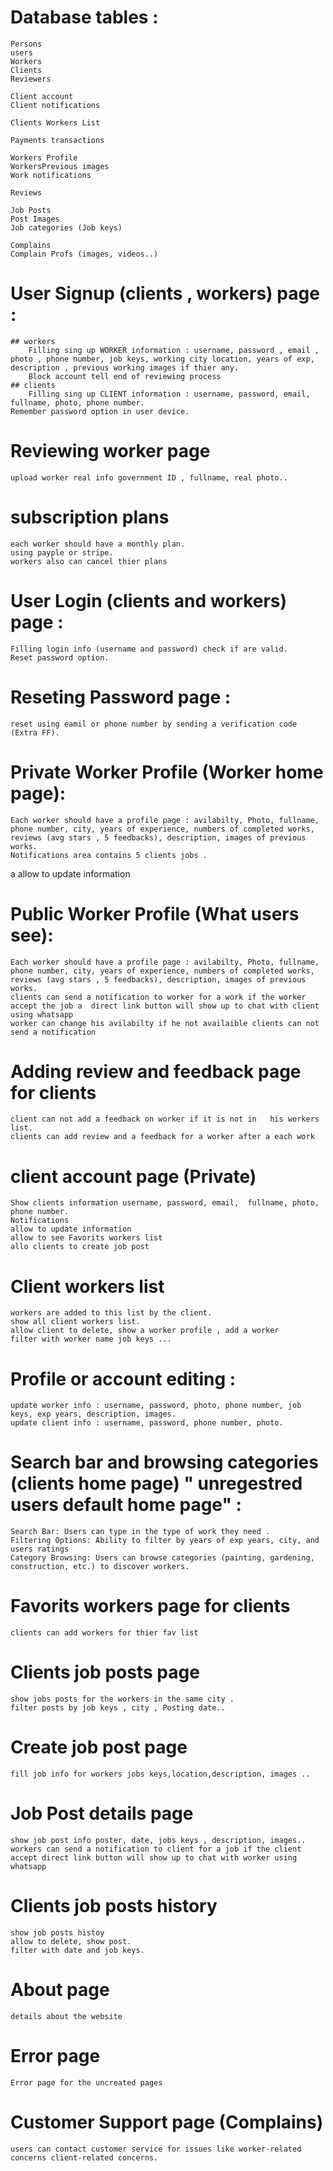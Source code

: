 
# Database tables : 
    Persons 
    users 
    Workers 
    Clients
    Reviewers

    Client account
    Client notifications

    Clients Workers List

    Payments transactions
    
    Workers Profile
    WorkersPrevious images
    Work notifications

    Reviews 

    Job Posts
    Post Images 
    Job categories (Job keys)
 
    Complains
    Complain Profs (images, videos..)

# User Signup (clients , workers) page :
    ## workers
        Filling sing up WORKER information : username, password , email ,  photo , phone number, job keys, working city location, years of exp,  description , previous working images if thier any.
        Block account tell end of reviewing process
    ## clients
        Filling sing up CLIENT information : username, password, email,  fullname, photo, phone number.
    Remember password option in user device.

# Reviewing worker page
    upload worker real info government ID , fullname, real photo..
    
# subscription plans   
    each worker should have a monthly plan. 
    using payple or stripe.
    workers also can cancel thier plans

# User Login (clients and workers) page :  
    Filling login info (username and password) check if are valid.
    Reset password option.
 
# Reseting Password page :
    reset using eamil or phone number by sending a verification code (Extra FF).
 
# Private Worker Profile (Worker home page):  
    Each worker should have a profile page : avilabilty, Photo, fullname, phone number, city, years of experience, numbers of completed works, reviews (avg stars , 5 feedbacks), description, images of previous works.
    Notifications area contains 5 clients jobs .
a    allow to update information 

# Public Worker Profile (What users see):  
    Each worker should have a profile page : avilabilty, Photo, fullname, phone number, city, years of experience, numbers of completed works, reviews (avg stars , 5 feedbacks), description, images of previous works.
    clients can send a notification to worker for a work if the worker accept the job a  direct link button will show up to chat with client using whatsapp
    worker can change his avilabilty if he not availaible clients can not send a notification 
    

  
# Adding review and feedback page for clients
    client can not add a feedback on worker if it is not in   his workers list.
    clients can add review and a feedback for a worker after a each work

# client account page (Private)
    Show clients information username, password, email,  fullname, photo, phone number.
    Notifications  
    allow to update information
    allow to see Favorits workers list
    allo clients to create job post 
    


# Client workers list 
    workers are added to this list by the client.
    show all client workers list.
    allow client to delete, show a worker profile , add a worker 
    filter with worker name job keys ...

# Profile or account editing :
    update worker info : username, password, photo, phone number, job keys, exp years, description, images.
    update client info : username, password, phone number, photo.
  
# Search bar and browsing categories (clients home page) " unregestred users default home page"  :
    Search Bar: Users can type in the type of work they need .
    Filtering Options: Ability to filter by years of exp years, city, and users ratings 
    Category Browsing: Users can browse categories (painting, gardening, construction, etc.) to discover workers.

# Favorits workers page for clients
    clients can add workers for thier fav list 
 
# Clients job posts page
    show jobs posts for the workers in the same city .
    filter posts by job keys , city , Posting date..

# Create job post page
    fill job info for workers jobs keys,location,description, images ..

# Job Post details page 
    show job post info poster, date, jobs keys , description, images..
    workers can send a notification to client for a job if the client accept direct link button will show up to chat with worker using whatsapp
     


# Clients job posts history
    show job posts histoy 
    allow to delete, show post.
    filter with date and job keys.


# About page 
    details about the website
 
# Error page 
    Error page for the uncreated pages

# Customer Support page (Complains)
    users can contact customer service for issues like worker-related concerns client-related concerns.
 
 



 